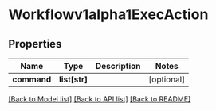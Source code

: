 # Workflowv1alpha1ExecAction

## Properties
Name | Type | Description | Notes
------------ | ------------- | ------------- | -------------
**command** | **list[str]** |  | [optional] 

[[Back to Model list]](../README.md#documentation-for-models) [[Back to API list]](../README.md#documentation-for-api-endpoints) [[Back to README]](../README.md)


